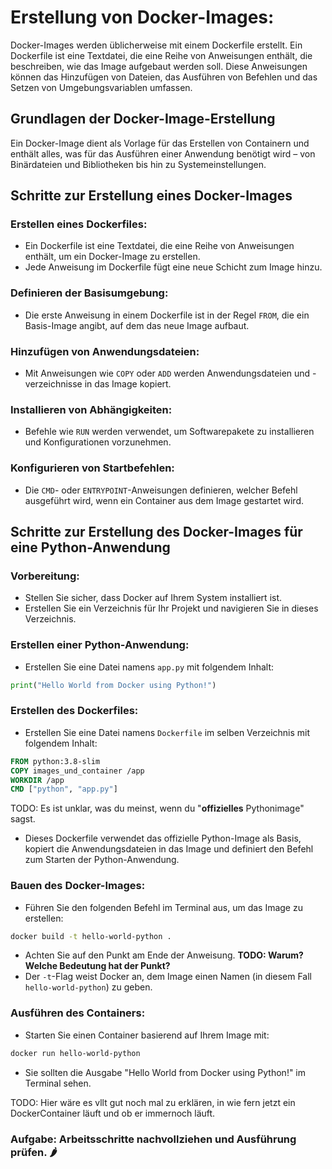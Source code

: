 # Erstellung von Docker-Images:

Docker-Images werden üblicherweise mit einem Dockerfile erstellt. Ein Dockerfile ist eine Textdatei, die eine Reihe von
Anweisungen enthält, die beschreiben, wie das Image aufgebaut werden soll. Diese Anweisungen können das Hinzufügen von
Dateien, das Ausführen von Befehlen und das Setzen von Umgebungsvariablen umfassen.

## Grundlagen der Docker-Image-Erstellung

Ein Docker-Image dient
als Vorlage für das Erstellen von Containern und enthält alles, was für das Ausführen einer Anwendung benötigt wird –
von Binärdateien und Bibliotheken bis hin zu Systemeinstellungen.

## Schritte zur Erstellung eines Docker-Images

### **Erstellen eines Dockerfiles:**

- Ein Dockerfile ist eine Textdatei, die eine Reihe von Anweisungen enthält, um ein Docker-Image zu erstellen.
- Jede Anweisung im Dockerfile fügt eine neue Schicht zum Image hinzu.

### **Definieren der Basisumgebung:**

- Die erste Anweisung in einem Dockerfile ist in der Regel `FROM`, die ein Basis-Image angibt, auf dem das neue
  Image aufbaut.

### **Hinzufügen von Anwendungsdateien:**

- Mit Anweisungen wie `COPY` oder `ADD` werden Anwendungsdateien und -verzeichnisse in das Image kopiert.

### **Installieren von Abhängigkeiten:**

- Befehle wie `RUN` werden verwendet, um Softwarepakete zu installieren und Konfigurationen vorzunehmen.

### **Konfigurieren von Startbefehlen:**

- Die `CMD`- oder `ENTRYPOINT`-Anweisungen definieren, welcher Befehl ausgeführt wird, wenn ein Container aus dem
  Image gestartet wird.

## Schritte zur Erstellung des Docker-Images für eine Python-Anwendung

### **Vorbereitung:**

- Stellen Sie sicher, dass Docker auf Ihrem System installiert ist.
- Erstellen Sie ein Verzeichnis für Ihr Projekt und navigieren Sie in dieses Verzeichnis.

### **Erstellen einer Python-Anwendung:**

- Erstellen Sie eine Datei namens `app.py` mit folgendem Inhalt:

```python
print("Hello World from Docker using Python!")
```

### **Erstellen des Dockerfiles:**

- Erstellen Sie eine Datei namens `Dockerfile` im selben Verzeichnis mit folgendem Inhalt:

```Dockerfile
FROM python:3.8-slim
COPY images_und_container /app
WORKDIR /app
CMD ["python", "app.py"]
```
TODO: Es ist unklar, was du meinst, wenn du "**offizielles** Pythonimage" sagst.
- Dieses Dockerfile verwendet das offizielle Python-Image als Basis, kopiert die Anwendungsdateien in das Image und
  definiert den Befehl zum Starten der Python-Anwendung.

### **Bauen des Docker-Images:**

- Führen Sie den folgenden Befehl im Terminal aus, um das Image zu erstellen:

```bash
docker build -t hello-world-python .
```

- Achten Sie auf den Punkt am Ende der Anweisung. **TODO: Warum? Welche Bedeutung hat der Punkt?**
- Der `-t`-Flag weist Docker an, dem Image einen Namen (in diesem Fall `hello-world-python`) zu geben.

### **Ausführen des Containers:**

- Starten Sie einen Container basierend auf Ihrem Image mit:

```bash
docker run hello-world-python
```

- Sie sollten die Ausgabe "Hello World from Docker using Python!" im Terminal sehen.

TODO: Hier wäre es vllt gut noch mal zu erklären, in wie fern jetzt ein DockerContainer läuft und ob er immernoch läuft.

### **Aufgabe: Arbeitsschritte nachvollziehen und Ausführung prüfen. 🌶️**

